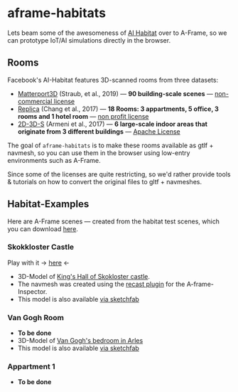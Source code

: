 # aframe-habitats

Lets beam some of the awesomeness of [AI Habitat](https://aihabitat.org/) over to A-Frame, so we can prototype IoT/AI simulations directly in the browser.

## Rooms

Facebook's AI-Habitat features 3D-scanned rooms from three datasets:

* [Matterport3D](https://niessner.github.io/Matterport/) (Straub, et al., 2019) — **90 building-scale scenes** — [non-commercial license](http://kaldir.vc.in.tum.de/matterport/MP_TOS.pdf)
* [Replica](https://github.com/facebookresearch/Replica-Dataset) (Chang et al., 2017)  — **18 Rooms: 3 appartments, 5 office, 3 rooms and 1 hotel room** — [non profit license](https://github.com/facebookresearch/Replica-Dataset/blob/master/LICENSE)
* [2D-3D-S](https://github.com/alexsax/2D-3D-Semantics) (Armeni et al., 2017) — **6 large-scale indoor areas that originate from 3 different buildings** — [Apache License](https://github.com/alexsax/2D-3D-Semantics/blob/master/LICENSE)

The goal of `aframe-habitats` is to make these rooms available as gtlf + navmesh, so you can use them in the browser using low-entry environments such as A-Frame.

Since some of the licenses are quite restricting, so we'd rather provide tools & tutorials on how to convert the original files to gltf + navmeshes.

## Habitat-Examples

Here are A-Frame scenes — created from the habitat test scenes, which you can download [here](http://dl.fbaipublicfiles.com/habitat/habitat-test-scenes.zip).

### Skokkloster Castle

Play with it → [here](habitats/skokloster-castle) ←

- 3D-Model of [King's Hall of Skokloster castle](https://en.wikipedia.org/wiki/Skokloster_Castle).
- The navmesh was created using the [recast plugin](https://github.com/donmccurdy/aframe-inspector-plugin-recast) for the A-frame-Inspector.
- This model is also available [via sketchfab](https://sketchfab.com/3d-models/the-king-s-hall-d18155613363445b9b68c0c67196d98d)

### Van Gogh Room
- **To be done**
- 3D-Model of [Van Gogh's bedroom in Arles](https://en.wikipedia.org/wiki/Bedroom_in_Arles)  
- This model is also available [via sketchfab](https://sketchfab.com/3d-models/van-gogh-room-311d052a9f034ba8bce55a1a8296b6f9)


### Appartment 1
- **To be done**
